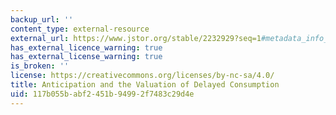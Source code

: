 ```yaml
---
backup_url: ''
content_type: external-resource
external_url: https://www.jstor.org/stable/2232929?seq=1#metadata_info_tab_contents
has_external_licence_warning: true
has_external_license_warning: true
is_broken: ''
license: https://creativecommons.org/licenses/by-nc-sa/4.0/
title: Anticipation and the Valuation of Delayed Consumption
uid: 117b055b-abf2-451b-9499-2f7483c29d4e
---
```

